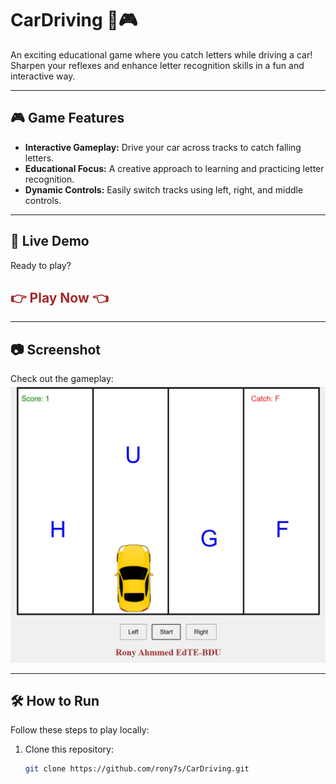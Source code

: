 # CarDriving 🚗🎮  
An exciting educational game where you catch letters while driving a car! Sharpen your reflexes and enhance letter recognition skills in a fun and interactive way.  

---

## 🎮 Game Features  
- **Interactive Gameplay:** Drive your car across tracks to catch falling letters.  
- **Educational Focus:** A creative approach to learning and practicing letter recognition.  
- **Dynamic Controls:** Easily switch tracks using left, right, and middle controls.  

---

## 🚀 Live Demo  
Ready to play?  
<a href="https://rony7s.github.io/CarDriving/" style="text-decoration: none; color: brown;"><h2>👉 Play Now 👈</h2></a>  

---

## 📷 Screenshot  
Check out the gameplay:  
<img src="demo.jpg" alt="CarDriving Gameplay Screenshot" width="600">  

---

## 🛠️ How to Run  
Follow these steps to play locally:  
1. Clone this repository:  
   ```bash  
   git clone https://github.com/rony7s/CarDriving.git  

